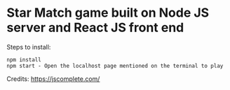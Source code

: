 <h1>Star Match game built on Node JS server and React JS front end</h1>

Steps to install:

```
npm install
npm start - Open the localhost page mentioned on the terminal to play
```

Credits: https://jscomplete.com/
